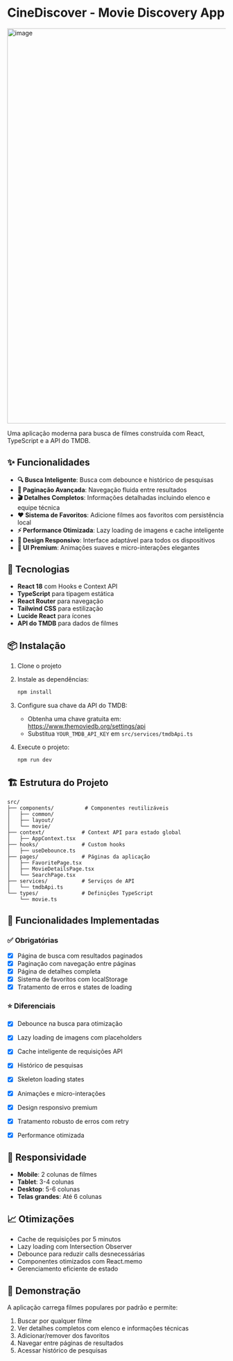 # CineDiscover - Movie Discovery App
<img width="1919" height="909" alt="image" src="https://github.com/user-attachments/assets/a74d5066-2cbb-41cb-a60d-f944359bad7b" />

Uma aplicação moderna para busca de filmes construída com React, TypeScript e a API do TMDB.

## ✨ Funcionalidades

- **🔍 Busca Inteligente**: Busca com debounce e histórico de pesquisas
- **📄 Paginação Avançada**: Navegação fluida entre resultados
- **🎬 Detalhes Completos**: Informações detalhadas incluindo elenco e equipe técnica
- **❤️ Sistema de Favoritos**: Adicione filmes aos favoritos com persistência local
- **⚡ Performance Otimizada**: Lazy loading de imagens e cache inteligente
- **📱 Design Responsivo**: Interface adaptável para todos os dispositivos
- **🎨 UI Premium**: Animações suaves e micro-interações elegantes

## 🚀 Tecnologias

- **React 18** com Hooks e Context API
- **TypeScript** para tipagem estática
- **React Router** para navegação
- **Tailwind CSS** para estilização
- **Lucide React** para ícones
- **API do TMDB** para dados de filmes

## 📦 Instalação

1. Clone o projeto
2. Instale as dependências:
   ```bash
   npm install
   ```
3. Configure sua chave da API do TMDB:
   - Obtenha uma chave gratuita em: https://www.themoviedb.org/settings/api
   - Substitua `YOUR_TMDB_API_KEY` em `src/services/tmdbApi.ts`

4. Execute o projeto:
   ```bash
   npm run dev
   ```

## 🏗️ Estrutura do Projeto

```
src/
├── components/          # Componentes reutilizáveis
│   ├── common/
│   ├── layout/
│   └── movie/         
├── context/            # Context API para estado global
│   ├── AppContext.tsx
├── hooks/              # Custom hooks
│   ├── useDebounce.ts
├── pages/              # Páginas da aplicação
│   ├── FavoritePage.tsx
│   ├── MovieDetailsPage.tsx      
│   └── SearchPage.tsx
├── services/           # Serviços de API
│   └── tmdbApi.ts   
└── types/              # Definições TypeScript
    └── movie.ts
```

## 🎯 Funcionalidades Implementadas

### ✅ Obrigatórias
- [x] Página de busca com resultados paginados
- [x] Paginação com navegação entre páginas
- [x] Página de detalhes completa
- [x] Sistema de favoritos com localStorage
- [x] Tratamento de erros e states de loading

### ⭐ Diferenciais
- [x] Debounce na busca para otimização
- [x] Lazy loading de imagens com placeholders
- [x] Cache inteligente de requisições API
- [x] Histórico de pesquisas
- [x] Skeleton loading states
- [x] Animações e micro-interações
- [x] Design responsivo premium
- [x] Tratamento robusto de erros com retry
- [x] Performance otimizada


## 📱 Responsividade

- **Mobile**: 2 colunas de filmes
- **Tablet**: 3-4 colunas
- **Desktop**: 5-6 colunas
- **Telas grandes**: Até 6 colunas


## 📈 Otimizações

- Cache de requisições por 5 minutos
- Lazy loading com Intersection Observer
- Debounce para reduzir calls desnecessárias
- Componentes otimizados com React.memo
- Gerenciamento eficiente de estado

## 🎪 Demonstração

A aplicação carrega filmes populares por padrão e permite:
1. Buscar por qualquer filme
2. Ver detalhes completos com elenco e informações técnicas
3. Adicionar/remover dos favoritos
4. Navegar entre páginas de resultados
5. Acessar histórico de pesquisas
